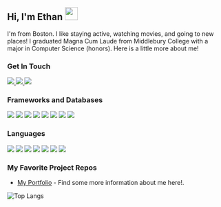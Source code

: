 ## Hi, I'm Ethan <img src="https://media.giphy.com/media/hvRJCLFzcasrR4ia7z/giphy.gif" width="30px"/> 
<!--![Alt text](/header.png) -->

I'm from Boston. I like staying active, watching movies, and going to new places! I graduated Magna Cum Laude from Middlebury College with a major in Computer Science (honors). Here is a little more about me!


### Get In Touch
<a href="mailto:ethancoomber6@gmail.com" target="_blank">
    <img src="https://img.shields.io/badge/Gmail-D14836?style=for-the-badge&logo=gmail&logoColor=white">
</a> 
<a href="https://www.linkedin.com/in/ethan-coomber-5a08ab197" target="_blank">
    <img src="https://img.shields.io/badge/LinkedIn-0077B5?style=for-the-badge&logo=linkedin&logoColor=white">
</a> 
<a href="https://ethan-coomber-portfolio.vercel.app/" target="_blank">
    <img src="https://img.shields.io/badge/portfolio-0A0A0A?style=for-the-badge&logo=dev.to&logoColor=white">
</a> 

### Frameworks and Databases
<img src="https://img.shields.io/badge/React-20232A?style=for-the-badge&logo=react&logoColor=61DAFB"> <img src="https://img.shields.io/badge/spring-%236DB33F.svg?style=for-the-badge&logo=spring&logoColor=white"> <img src="https://img.shields.io/badge/Node.js-43853D?style=for-the-badge&logo=node.js&logoColor=white"> <img src="https://img.shields.io/badge/firebase-%23039BE5.svg?style=for-the-badge&logo=firebase"> <img src="https://img.shields.io/badge/MongoDB-%234ea94b.svg?style=for-the-badge&logo=mongodb&logoColor=white"> <img src="https://img.shields.io/badge/mysql-%2300f.svg?style=for-the-badge&logo=mysql&logoColor=white"> <img src="https://img.shields.io/badge/postgres-%23316192.svg?style=for-the-badge&logo=postgresql&logoColor=white"> <img src="https://img.shields.io/badge/Heroku-430098?style=for-the-badge&logo=heroku&logoColor=white"> 

### Languages
<img src="https://img.shields.io/badge/java-%23ED8B00.svg?style=for-the-badge&logo=openjdk&logoColor=white"> <img src="https://img.shields.io/badge/javascript-%23323330.svg?style=for-the-badge&logo=javascript&logoColor=%23F7DF1E"> <img src="https://img.shields.io/badge/python-3670A0?style=for-the-badge&logo=python&logoColor=ffdd54"> <img src="https://img.shields.io/badge/c-%2300599C.svg?style=for-the-badge&logo=c&logoColor=white"> <img src="https://img.shields.io/badge/c++-%2300599C.svg?style=for-the-badge&logo=c%2B%2B&logoColor=white"> <img src="https://img.shields.io/badge/CSS3-1572B6?style=for-the-badge&logo=css3&logoColor=white"> <img src="https://img.shields.io/badge/HTML5-E34F26?style=for-the-badge&logo=html5&logoColor=white"> 
<!-- ### :hammer_and_wrench: Languages and Tools :
<div>
  <img src="https://github.com/devicons/devicon/blob/master/icons/java/java-original-wordmark.svg" title="Java" alt="Java" width="40" height="40"/>&nbsp;
  <img src="https://github.com/devicons/devicon/blob/master/icons/react/react-original-wordmark.svg" title="React" alt="React" width="40" height="40"/>&nbsp;
  <img src="https://github.com/devicons/devicon/blob/master/icons/spring/spring-original-wordmark.svg" title="Spring" alt="Spring" width="40" height="40"/>&nbsp;
  <img src="https://github.com/devicons/devicon/blob/master/icons/materialui/materialui-original.svg" title="Material UI" alt="Material UI" width="40" height="40"/>&nbsp;
  <img src="https://github.com/devicons/devicon/blob/master/icons/css3/css3-plain-wordmark.svg"  title="CSS3" alt="CSS" width="40" height="40"/>&nbsp;
  <img src="https://github.com/devicons/devicon/blob/master/icons/html5/html5-original.svg" title="HTML5" alt="HTML" width="40" height="40"/>&nbsp;
  <img src="https://github.com/devicons/devicon/blob/master/icons/javascript/javascript-original.svg" title="JavaScript" alt="JavaScript" width="40" height="40"/>&nbsp;
  <img src="https://github.com/devicons/devicon/blob/master/icons/firebase/firebase-plain-wordmark.svg" title="Firebase" alt="Firebase" width="40" height="40"/>&nbsp;
  <img src="https://github.com/devicons/devicon/blob/master/icons/mysql/mysql-original-wordmark.svg" title="MySQL"  alt="MySQL" width="40" height="40"/>&nbsp;
  <img src="https://github.com/devicons/devicon/blob/master/icons/nodejs/nodejs-original-wordmark.svg" title="NodeJS" alt="NodeJS" width="40" height="40"/>&nbsp;
  <img src="https://github.com/devicons/devicon/blob/master/icons/amazonwebservices/amazonwebservices-plain-wordmark.svg" title="AWS" alt="AWS" width="40" height="40"/>&nbsp;
  <img src="https://github.com/devicons/devicon/blob/master/icons/git/git-original-wordmark.svg" title="Git" **alt="Git" width="40" height="40"/>
</div> -->

### My Favorite Project Repos
<!-- * <a href="https://github.com/EthanCoomber/e-commerce">E-commerce Website</a> - Allows users to shop for tech products. -->
* <a href="https://ethan-coomber-portfolio.vercel.app/">My Portfolio</a> - Find some more information about me here!.
<!-- ** <a href="https://github.com/EthanCoomber/youtube_clone">Youtube Clone</a> - Intended to mimic the behavior of YouTube. -->
<!-- ** <a href="https://github.com/EthanCoomber/quiz_platform">Quiz Platform</a> - Study tool for students. -->

![Top Langs](https://github-readme-stats.vercel.app/api/top-langs/?username=EthanCoomber&layout=donut&size_weight=0.5&count_weight=0.5&hide=jupyter%20notebook,cmake,typescript,shell,scss,c&langs_count=6)

<img src="https://komarev.com/ghpvc/?username=EthanCoomber&style=flat-square&color=blue" alt=""/>
<!-- 
Badges were pulled from here
https://github.com/alexandresanlim/Badges4-README.md-Profile
 -->
